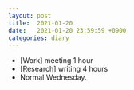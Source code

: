 ```yaml
---
layout: post
title:  2021-01-20
date:   2021-01-20 23:59:59 +0900
categories: diary
---
```


- [Work] meeting 1 hour
- [Research] writing 4 hours
- Normal Wednesday.

